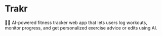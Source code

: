 # Trakr
🏋️‍♂️ AI-powered fitness tracker web app that lets users log workouts, monitor progress, and get personalized exercise advice or edits using AI.
